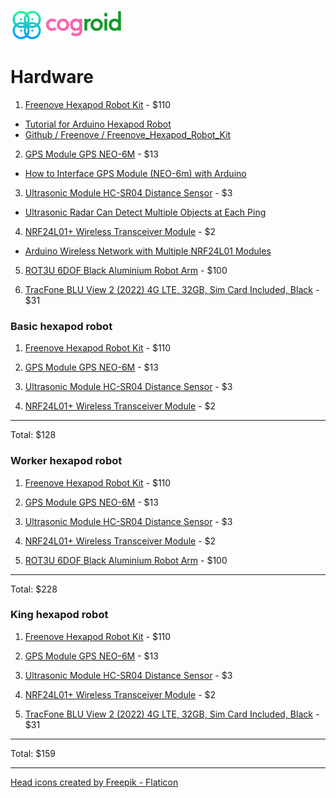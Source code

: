 [![cogroid.com](https://github.com/cogroid/resources/raw/main/images/banner/cogroid-48.png)](https://cogroid.com)

# Hardware

1. [Freenove Hexapod Robot Kit](https://www.amazon.com/Freenove-Raspberry-Crawling-Detailed-Tutorial/dp/B07FLXFDZ1)  -  $110

* [Tutorial for Arduino Hexapod Robot](https://www.youtube.com/watch?v=nivTZeGthf4)
* [Github / Freenove / Freenove_Hexapod_Robot_Kit](https://github.com/Freenove/Freenove_Hexapod_Robot_Kit)

2. [GPS Module GPS NEO-6M](https://www.amazon.com/Microcontroller-Compatible-Sensitivity-Navigation-Positioning/dp/B07P8YMVNT)  -  $13

* [How to Interface GPS Module (NEO-6m) with Arduino](https://create.arduino.cc/projecthub/ruchir1674/how-to-interface-gps-module-neo-6m-with-arduino-8f90ad)

3. [Ultrasonic Module HC-SR04 Distance Sensor](https://www.amazon.com/Excelity-Ultrasonic-HC-SR04-Distance-Mounting/dp/B07SC1YJ21)  -  $3

* [Ultrasonic Radar Can Detect Multiple Objects at Each Ping](https://create.arduino.cc/projecthub/mircemk/ultrasonic-radar-can-detect-multiple-objects-at-each-ping-7a0f26)

4. [NRF24L01+ Wireless Transceiver Module](https://www.amazon.com/HiLetgo-NRF24L01-Wireless-Transceiver-Module/dp/B00LX47OCY)  -  $2

* [Arduino Wireless Network with Multiple NRF24L01 Modules](https://howtomechatronics.com/tutorials/arduino/how-to-build-an-arduino-wireless-network-with-multiple-nrf24l01-modules/)

5. [ROT3U 6DOF Black Aluminium Robot Arm](https://www.amazon.com/Aluminium-Mechanical-Robotic-Anti-Blocking-Unassembled/dp/B0B2WP36RM)  -  $100

6. [TracFone BLU View 2 (2022) 4G LTE, 32GB, Sim Card Included, Black](https://www.amazon.com/TracFone-View-Prepaid-Smartphone-Locked/dp/B09XFJY4N4)  -  $31

### Basic hexapod robot

1. [Freenove Hexapod Robot Kit](https://www.amazon.com/Freenove-Raspberry-Crawling-Detailed-Tutorial/dp/B07FLXFDZ1)  -  $110

2. [GPS Module GPS NEO-6M](https://www.amazon.com/Microcontroller-Compatible-Sensitivity-Navigation-Positioning/dp/B07P8YMVNT)  -  $13

3. [Ultrasonic Module HC-SR04 Distance Sensor](https://www.amazon.com/Excelity-Ultrasonic-HC-SR04-Distance-Mounting/dp/B07SC1YJ21)  -  $3

4. [NRF24L01+ Wireless Transceiver Module](https://www.amazon.com/HiLetgo-NRF24L01-Wireless-Transceiver-Module/dp/B00LX47OCY)  -  $2

---

Total: $128

### Worker hexapod robot

1. [Freenove Hexapod Robot Kit](https://www.amazon.com/Freenove-Raspberry-Crawling-Detailed-Tutorial/dp/B07FLXFDZ1)  -  $110

2. [GPS Module GPS NEO-6M](https://www.amazon.com/Microcontroller-Compatible-Sensitivity-Navigation-Positioning/dp/B07P8YMVNT)  -  $13

3. [Ultrasonic Module HC-SR04 Distance Sensor](https://www.amazon.com/Excelity-Ultrasonic-HC-SR04-Distance-Mounting/dp/B07SC1YJ21)  -  $3

4. [NRF24L01+ Wireless Transceiver Module](https://www.amazon.com/HiLetgo-NRF24L01-Wireless-Transceiver-Module/dp/B00LX47OCY)  -  $2

5. [ROT3U 6DOF Black Aluminium Robot Arm](https://www.amazon.com/Aluminium-Mechanical-Robotic-Anti-Blocking-Unassembled/dp/B0B2WP36RM)  -  $100

---

Total: $228

### King hexapod robot

1. [Freenove Hexapod Robot Kit](https://www.amazon.com/Freenove-Raspberry-Crawling-Detailed-Tutorial/dp/B07FLXFDZ1)  -  $110

2. [GPS Module GPS NEO-6M](https://www.amazon.com/Microcontroller-Compatible-Sensitivity-Navigation-Positioning/dp/B07P8YMVNT)  -  $13

3. [Ultrasonic Module HC-SR04 Distance Sensor](https://www.amazon.com/Excelity-Ultrasonic-HC-SR04-Distance-Mounting/dp/B07SC1YJ21)  -  $3

4. [NRF24L01+ Wireless Transceiver Module](https://www.amazon.com/HiLetgo-NRF24L01-Wireless-Transceiver-Module/dp/B00LX47OCY)  -  $2

6. [TracFone BLU View 2 (2022) 4G LTE, 32GB, Sim Card Included, Black](https://www.amazon.com/TracFone-View-Prepaid-Smartphone-Locked/dp/B09XFJY4N4)  -  $31

---

Total: $159

---
[Head icons created by Freepik - Flaticon](https://www.flaticon.com/free-icons/head)
